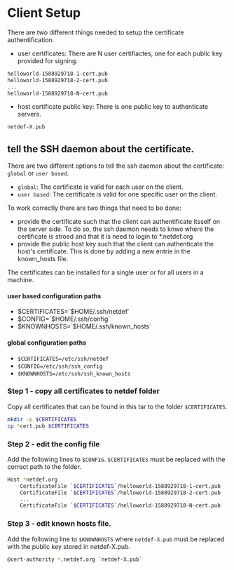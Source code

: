 # Client Setup
There are two different things needed to setup the certificate authentification.
* user certificates: 
There are N user certifiactes, one for each public key provided for signing.
```bash
helloworld-1588929718-1-cert.pub
helloworld-1588929718-2-cert.pub
...
helloworld-1588929718-N-cert.pub
```
* host certificate public key:
There is one public key to authenticate servers.
```bash
netdef-X.pub
```

## tell the SSH daemon about the certificate.
There are two different options to tell the ssh daemon about the certificate: `global` or `user based`.

* `global`: The certificate is valid for each user on the client.
* `user based`: The certificate is valid for one specific user on the client.

To work correctly there are two things that need to be done:
* provide the certificate such that the client can authentificate itsself on the server side. To do so, the ssh daemon needs to knwo where the certificate is stroed and that it is need to login to *.netdef.org
* provide the public host key such that the client can authenticate the host's certificate. This is done by adding a new entrie in the known_hosts file.

The certificates can be installed for a single user or for all users in a machine.
#### user based configuration paths
* $CERTIFICATES=`$HOME/.ssh/netdef`
* $CONFIG=`$HOME/.ssh/config`
* $KNOWNHOSTS=`$HOME/.ssh/known_hosts`

#### global configuration paths
* `$CERTIFICATES=/etc/ssh/netdef`
* `$CONFIG=/etc/ssh/ssh_config`
* `$KNOWNHOSTS=/etc/ssh/ssh_known_hosts`

### Step 1 - copy all certificates to netdef folder
Copy all certificates that can be found in this tar to the folder `$CERTIFICATES`.
```bash
mkdir -p $CERTIFICATES
cp *cert.pub $CERTIFICATES
```

### Step 2 - edit the config file
Add the following lines to `$CONFIG`. `$CERTIFICATES` must be replaced with the correct path to the folder.
```bash
Host *netdef.org
    CertificateFile `$CERTIFICATES`/helloworld-1588929718-1-cert.pub
    CertificateFile `$CERTIFICATES`/helloworld-1588929718-2-cert.pub
    ...
    CertificateFile `$CERTIFICATES`/helloworld-1588929718-N-cert.pub
```

### Step 3 - edit known hosts file.
Add the following line to `$KNOWNHOSTS` where `netdef-X.pub` must be replaced with the public key stored in netdef-X.pub.
```bash
@cert-authority *.netdef.org `netdef-X.pub`
```